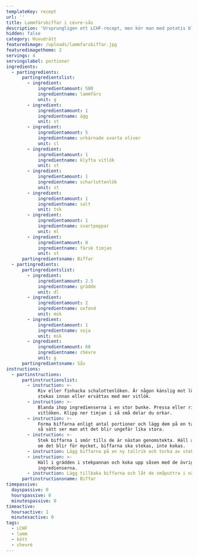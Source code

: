 ```yaml
---
templateKey: recept
url: ''
title: Lammfärsbiffar i cèvre-sås
description: 'Ursprungligen ett LCHF-recept, men kör man med potatis blir det ju HCHF'
hidden: false
category: Huvudrätt
featuredimage: /uploads/lammfarsbiffar.jpg
featuredimagetheme: 2
servings: 4
servingslabel: portioner
ingredients:
  - partingredients:
      partingredientslist:
        - ingredient:
            ingredientamount: 500
            ingredientname: lammfärs
            unit: g
        - ingredient:
            ingredientamount: 1
            ingredientname: ägg
            unit: st
        - ingredient:
            ingredientamount: 5
            ingredientname: urkärnade svarta oliver
            unit: cl
        - ingredient:
            ingredientamount: 1
            ingredientname: klyfta vitlök
            unit: st
        - ingredient:
            ingredientamount: 1
            ingredientname: scharlottenlök
            unit: st
        - ingredient:
            ingredientamount: 1
            ingredientname: salt
            unit: tsk
        - ingredient:
            ingredientamount: 1
            ingredientname: svartpeppar
            unit: ml
        - ingredient:
            ingredientamount: 0
            ingredientname: färsk timjan
            unit: st
      partingredientsname: Biffar
  - partingredients:
      partingredientslist:
        - ingredient:
            ingredientamount: 2.5
            ingredientname: grädde
            unit: dl
        - ingredient:
            ingredientamount: 2
            ingredientname: oxfond
            unit: msk
        - ingredient:
            ingredientamount: 1
            ingredientname: soja
            unit: msk
        - ingredient:
            ingredientamount: 60
            ingredientname: chèvre
            unit: g
      partingredientsname: Sås
instructions:
  - partinstructions:
      partinstructionslist:
        - instruction: >-
            Riv eller finhacka schalottenlöken. Är någon känslig mot lök kan den
            stekas innan eller ersättas med mer vitlök.
        - instruction: >-
            Blanda ihop ingredienserna i en stor bunke. Pressa eller riv ner
            vitlöken. Klipp ner timjan i så små delar du orkar.
        - instruction: >-
            Forma biffarna enligt antal portioner och lägg dem på en tallrik. På
            så sätt ser man att det blir ungefär lika stora.
        - instruction: >-
            Stek biffarna i smör tills de är nästan genomstekta. Häll av vätska
            om det blir för mycket, biffarna ska stekas, inte kokas.
        - instruction: Lägg biffarna på en ny tallrik och torka av stekpannan.
        - instruction: >-
            Häll i grädden i stekpannan och koka upp såsen med de övriga
            ingredienserna.
        - instruction: Lägg tillbaka biffarna och låt de småputtra i några minuter.
      partinstructionsname: Biffar
timepassive:
  dayspassive: 0
  hourspassive: 0
  minutespassive: 0
timeactive:
  hoursactive: 1
  minutesactive: 0
tags:
  - LCHF
  - lamm
  - kött
  - chevré
---
```

